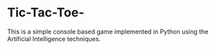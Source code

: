 # Tic-Tac-Toe-
This is a simple console based game implemented in Python using the Artificial Intelligence techniques.

